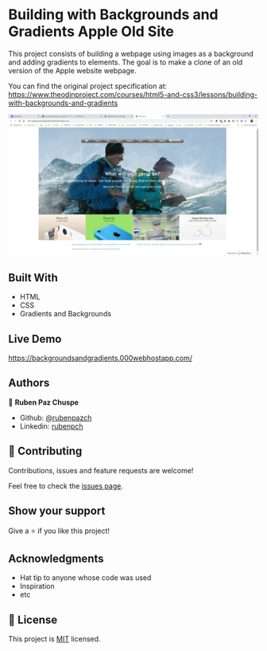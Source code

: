 # Building with Backgrounds and Gradients Apple Old Site

This project consists of building a webpage using images as a background and adding gradients to elements. The goal is to make a clone of an old version of the Apple website webpage.

You can find the original project specification at: https://www.theodinproject.com/courses/html5-and-css3/lessons/building-with-backgrounds-and-gradients

![screenshot](./img/preview.jpg)

## Built With

- HTML
- CSS
- Gradients and Backgrounds 

## Live Demo

https://backgroundsandgradients.000webhostapp.com/


## Authors

👤 **Ruben Paz Chuspe**

- Github: [@rubenpazch](https://github.com/rubenpazch)
- Linkedin: [rubenpch](https://www.linkedin.com/in/rubenpch/)

## 🤝 Contributing

Contributions, issues and feature requests are welcome!

Feel free to check the [issues page](issues/).

## Show your support

Give a ⭐️ if you like this project!

## Acknowledgments

- Hat tip to anyone whose code was used
- Inspiration
- etc

## 📝 License

This project is [MIT](lic.url) licensed.

